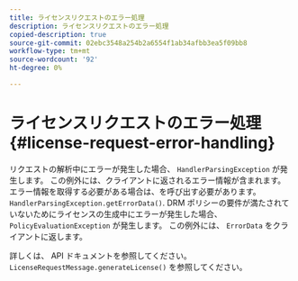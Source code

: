 ```yaml
---
title: ライセンスリクエストのエラー処理
description: ライセンスリクエストのエラー処理
copied-description: true
source-git-commit: 02ebc3548a254b2a6554f1ab34afbb3ea5f09bb8
workflow-type: tm+mt
source-wordcount: '92'
ht-degree: 0%

---
```


# ライセンスリクエストのエラー処理 {#license-request-error-handling}

リクエストの解析中にエラーが発生した場合、 `HandlerParsingException` が発生します。 この例外には、クライアントに返されるエラー情報が含まれます。 エラー情報を取得する必要がある場合は、を呼び出す必要があります。 `HandlerParsingException.getErrorData()`. DRM ポリシーの要件が満たされていないためにライセンスの生成中にエラーが発生した場合、 `PolicyEvaluationException` が発生します。 この例外には、 `ErrorData` をクライアントに返します。

詳しくは、 API ドキュメントを参照してください。 `LicenseRequestMessage.generateLicense()` を参照してください。
